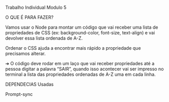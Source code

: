 Trabalho Individual Modulo 5 


O QUE É PARA FAZER?

Vamos usar o Node para montar um código que vai receber uma lista de
propriedades de CSS (ex: background-color, font-size, text-align) e vai devolver
essa lista ordenada de A-Z.

Ordenar o CSS ajuda a encontrar mais rápido a propriedade que precisamos alterar.

➔ O código deve rodar em um laço que vai receber propriedades até a
pessoa digitar a palavra “SAIR”, quando isso acontecer vai ser impresso
no terminal a lista das propriedades ordenadas de A-Z uma em cada linha.

DEPENDECIAS Usadas

Prompt-sync
